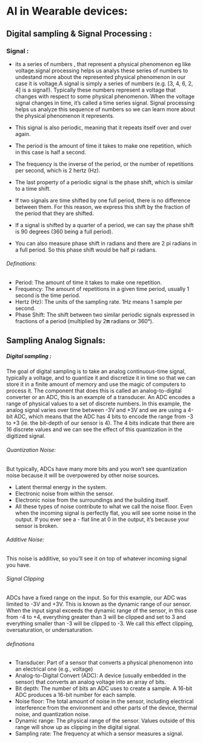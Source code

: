 # AI in Wearable devices:

## Digital sampling & Signal Processing :
### Signal :
- its a series of numbers , that represent a physical phenomenon  eg like voltage.signal processing helps us analys these series of numbers to undestand more about the represented physical phenomenon in our case it is voltage.A signal is simply a series of numbers (e.g. [3, 4, 6, 2, 4] is a signal!). Typically these numbers represent a voltage that changes with respect to some physical phenomenon. When the voltage signal changes in time, it’s called a time series signal. Signal processing helps us analyze this sequence of numbers so we can learn more about the physical phenomenon it represents. 

- This signal is also periodic, meaning that it repeats itself over and over again.
-  The period is the amount of time it takes to make one repetition, which in this case is half a second. 
-  The frequency is the inverse of the period, or the number of repetitions per second, which is 2 hertz (Hz).
-  The last property of a periodic signal is the phase shift, which is similar to a time shift.
-   If two signals are time shifted by one full period, there is no difference between them. For this reason, we express this shift by the fraction of the period that they are shifted.
-    If a signal is shifted by a quarter of a period, we can say the phase shift is 90 degrees (360 being a full period). 
-    You can also measure phase shift in radians and there are 2 pi radians in a full period. So this phase shift would be half pi radians.
###### Definations: 
- Period: The amount of time it takes to make one repetition.
- Frequency: The amount of repetitions in a given time period, usually 1 second is the time period.
- Hertz (Hz): The units of the sampling rate. 1Hz means 1 sample per second.
- Phase Shift: The shift between two similar periodic signals expressed in fractions of a period (multiplied by 2𝛑 radians or 360°).


## Sampling Analog Signals:
##### Digital sampling : 


The goal of digital sampling is to take an analog continuous-time signal, typically a voltage, and to quantize it and discretize it in time so that we can store it in a finite amount of memory and use the magic of computers to process it. The component that does this is called an analog-to-digital converter or an ADC, this is an example of a transducer.
  An ADC encodes a range of physical values to a set of discrete numbers. In this example, the analog signal varies over time between -3V and +3V and we are using a 4-bit ADC, which means that the ADC has 4 bits to encode the range from -3 to +3 (ie. the bit-depth of our sensor is 4). The 4 bits indicate that there are 16 discrete values and we can see the effect of this quantization in the digitized signal.

###### Quantization Noise:
But typically, ADCs have many more bits and you won’t see quantization noise because it will be overpowered by other noise sources.

- Latent thermal energy in the system.
- Electronic noise from within the sensor.
- Electronic noise from the surroundings and the building itself.
- All these types of noise contribute to what we call the noise floor. Even when the incoming signal is perfectly flat, you will see some noise in the output. If you ever see a - flat line at 0 in the output, it’s because your sensor is broken.

###### Additive Noise:
This noise is additive, so you’ll see it on top of whatever incoming signal you have.

###### Signal Clipping

ADCs have a fixed range on the input. So for this example, our ADC was limited to -3V and +3V. This is known as the dynamic range of our sensor. When the input signal exceeds the dynamic range of the sensor, in this case from -4 to +4, everything greater than 3 will be clipped and set to 3 and everything smaller than -3 will be clipped to -3. We call this effect clipping, oversaturation, or undersaturation.

###### definations
- Transducer: Part of a sensor that converts a physical phenomenon into an electrical one (e.g., voltage)
- Analog-to-Digital Convert (ADC): A device (usually embedded in the sensor) that converts an analog voltage into an array of bits.
- Bit depth: The number of bits an ADC uses to create a sample. A 16-bit ADC produces a 16-bit number for each sample.
- Noise floor: The total amount of noise in the sensor, including electrical interference from the environment and other parts of the device, thermal noise, and quantization noise.
- Dynamic range: The physical range of the sensor. Values outside of this range will show up as clipping in the digital signal.
- Sampling rate: The frequency at which a sensor measures a signal.


